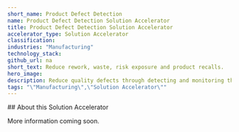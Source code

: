 ```yaml
---
short_name: Product Defect Detection
name: Product Defect Detection Solution Accelerator
title: Product Defect Detection Solution Accelerator
accelerator_type: Solution Accelerator
classification: 
industries: "Manufacturing"
technology_stack: 
github_url: na
short_text: Reduce rework, waste, risk exposure and product recalls.
hero_image: 
description: Reduce quality defects through detecting and monitoring the production line using video analytics which reduces rework, waste, risk exposure and product recalls.
tags: "\"Manufacturing\",\"Solution Accelerator\""
---
```

​​## About this Solution Accelerator

More information coming soon.